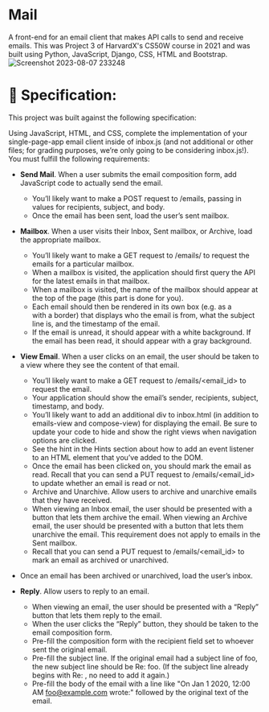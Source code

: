 # Mail
A front-end for an email client that makes API calls to send and receive emails. This was Project 3 of HarvardX's CS50W course in 2021 and was built using Python, JavaScript, Django, CSS, HTML and Bootstrap.
![Screenshot 2023-08-07 233248](https://github.com/UsmanKhalil25/Mail/assets/142806683/e5a9ce71-361c-438c-a370-286716c1f556)

# 📝 Specification:
This project was built against the following specification:

Using JavaScript, HTML, and CSS, complete the implementation of your single-page-app email client inside of inbox.js (and not additional or other files; for grading purposes, we’re only going to be considering inbox.js!). You must fulfill the following requirements:
- **Send Mail**. When a user submits the email composition form, add JavaScript code to actually send the email.
  - You’ll likely want to make a POST request to /emails, passing in values for           recipients, subject, and body.
  - Once the email has been sent, load the user’s sent mailbox.

- **Mailbox**. When a user visits their Inbox, Sent mailbox, or Archive, load the appropriate mailbox.
  - You’ll likely want to make a GET request to /emails/<mailbox> to request the      emails for a particular mailbox.
  - When a mailbox is visited, the application should first query the API for the     latest emails in that mailbox.
  - When a mailbox is visited, the name of the mailbox should appear at the top       of the page (this part is done for you).
  - Each email should then be rendered in its own box (e.g. as a <div> with a         border) that displays who the email is from, what the subject line is, and the     timestamp of the email.
  - If the email is unread, it should appear with a white background. If the          email has been read, it should appear with a gray background.

- **View Email**. When a user clicks on an email, the user should be taken to a view where they see the content of that email.
  - You’ll likely want to make a GET request to /emails/<email_id> to request the     email.
  - Your application should show the email’s sender, recipients, subject, timestamp, and body.
  - You’ll likely want to add an additional div to inbox.html (in addition to emails-view and compose-view) for displaying the email. Be sure to update your code to hide and show the right views when navigation options are clicked.
  - See the hint in the Hints section about how to add an event listener to an HTML element that you’ve added to the DOM.
  - Once the email has been clicked on, you should mark the email as read. Recall that you can send a PUT request to /emails/<email_id> to update whether an email is read or not.
  - Archive and Unarchive. Allow users to archive and unarchive emails that they have received.
  - When viewing an Inbox email, the user should be presented with a button that lets them archive the email. When viewing an Archive email, the user should be presented with a button that lets them unarchive the email. This requirement does not apply to emails in the Sent mailbox.
  - Recall that you can send a PUT request to /emails/<email_id> to mark an email as archived or unarchived.
-  Once an email has been archived or unarchived, load the user’s inbox.
- **Reply**. Allow users to reply to an email.
  - When viewing an email, the user should be presented with a “Reply” button that lets them reply to the email.
  - When the user clicks the “Reply” button, they should be taken to the email composition form.
  - Pre-fill the composition form with the recipient field set to whoever sent the original email.
  - Pre-fill the subject line. If the original email had a subject line of foo, the new subject line should be Re: foo. (If the subject line already begins with Re: , no need to add it again.)
  - Pre-fill the body of the email with a line like "On Jan 1 2020, 12:00 AM foo@example.com wrote:" followed by the original text of the email.
